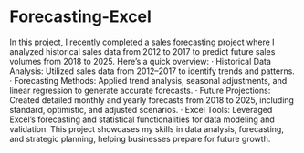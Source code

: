 # Forecasting-Excel
In this project, I recently completed a sales forecasting project where I analyzed historical sales data from 2012 to 2017 to predict future sales volumes from 2018 to 2025. Here’s a quick overview:
· Historical Data Analysis: Utilized sales data from 2012–2017 to identify trends and patterns.
· Forecasting Methods: Applied trend analysis, seasonal adjustments, and linear regression to generate accurate forecasts.
· Future Projections: Created detailed monthly and yearly forecasts from 2018 to 2025, including standard, optimistic, and adjusted scenarios.
· Excel Tools: Leveraged Excel’s forecasting and statistical functionalities for data modeling and validation.
This project showcases my skills in data analysis, forecasting, and strategic planning, helping businesses prepare for future growth.
